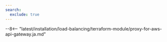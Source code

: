 ```yaml
---
search:
  exclude: true
---
```


[wallarm-proxy-for-aws-api-gateway-img]: ../../../images/waf-installation/aws/terraform/wallarm-as-proxy-for-aws-api-gateway.png

--8<-- "latest/installation/load-balancing/terraform-module/proxy-for-aws-api-gateway.ja.md"